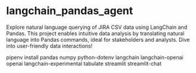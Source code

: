 # langchain_pandas_agent
Explore natural language querying of JIRA CSV data using LangChain and Pandas. This project enables intuitive data analysis by translating natural language into Pandas commands, ideal for stakeholders and analysts. Dive into user-friendly data interactions!


pipenv install pandas numpy python-dotenv langchain langchain-openai openai langchain-experimental tabulate streamlit streamlit-chat
